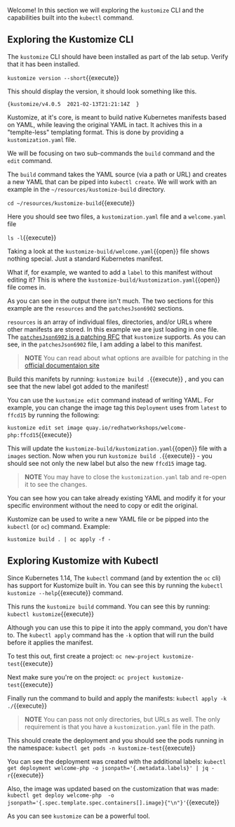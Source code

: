 Welcome! In this section we will exploring the `kustomize` CLI and the
capabilities built into the `kubectl` command.

## Exploring the Kustomize CLI

The `kustomize` CLI should have been installed as part of the lab
setup. Verify that it has been installed.

`kustomize version --short`{{execute}}

This should display the version, it should look something like this.

```shell
{kustomize/v4.0.5  2021-02-13T21:21:14Z  }
```

Kustomize, at it's core, is meant to build native Kubernetes manifests
based on YAML, while leaving the original YAML in tact. It achives this
in a "templte-less" templating format. This is done by providing a `kustomization.yaml` file.

We will be focusing on two sub-commands the `build` command and the
`edit` command.

The `build` command takes the YAML source (via a path or URL) and creates
a new YAML that can be piped into `kubectl create`. We will work with
an example in the `~/resources/kustomize-build` directory.

`cd ~/resources/kustomize-build`{{execute}}

Here you should see two files, a `kustomization.yaml` file and a `welcome.yaml` file

`ls -l`{{execute}}

Taking a look at the `kustomize-build/welcome.yaml`{{open}}
file shows nothing special. Just a standard Kubernetes manifest.

What if, for example, we wanted to add a `label` to this manifest without editing it? This is where the `kustomize-build/kustomization.yaml`{{open}} file comes in.

As you can see in the output there isn't much. The two sections for this
example are the `resources` and the `patchesJson6902` sections.

`resources` is an array of individual files, directories, and/or URLs where other manifests are stored. In this example we are just loading in one file. The [`patchesJson6902` is a patching RFC](https://kubectl.docs.kubernetes.io/references/kustomize/kustomization/patchesjson6902/) that `kustomize` supports. As you can see, in the `patchesJson6902` file, I am adding a label to this manifest.

> **NOTE** You can read about what options are availble for patching in the [official documentaion site](https://kubectl.docs.kubernetes.io/references/kustomize/kustomization/)

Build this manifets by running: `kustomize build .`{{execute}} , and
you can see that the new label got added to the manifest!

You can use the `kustomize edit` command instead of writing YAML. For
example, you can change the image tag this `Deployment` uses from `latest`
to `ffcd15` by running the following:

`kustomize edit set image quay.io/redhatworkshops/welcome-php:ffcd15`{{execute}}

This will update the
`kustomize-build/kustomization.yaml`{{open}} file with a
`images` section. Now when you run `kustomize build .`{{execute}} -
you should see not only the new label but also the new `ffcd15` image tag.

> **NOTE** You may have to close the `kustomization.yaml` tab and re-open it to see the changes.

You can see how you can take already existing YAML and modify it for
your specific environment without the need to copy or edit the original.

Kustomize can be used to write a new YAML file or be pipped into
the `kubectl` (or `oc`) command. Example:

```shell
kustomize build . | oc apply -f -
```

## Exploring Kustomize with Kubectl

Since Kubernetes 1.14, The `kubectl` command (and by extention the
`oc` cli) has support for Kustomize built in.  You can see this by
running the `kubectl kustomize --help`{{execute}} command.

This runs the `kustomize build` command. You can see this by running: `kubectl kustomize`{{execute}}

Although you can use this to pipe it into the apply command, you
don't have to. The `kubectl apply` command has the `-k` option that
will run the build before it applies the manifest.

To test this out, first create a project: `oc new-project kustomize-test`{{execute}}

Next make sure you're on the project: `oc project kustomize-test`{{execute}}

Finally run the command to build and apply the manifests: `kubectl apply -k ./`{{execute}}

> **NOTE** You can pass not only directories, but URLs as well. The
> only requirement is that you have a `kustomization.yaml` file in
> the path.

This should create the deployment and you should see the pods running in the namespace: `kubectl get pods -n kustomize-test`{{execute}}

You can see the deployment was created with the additional labels: `kubectl get deployment welcome-php -o jsonpath='{.metadata.labels}' | jq -r`{{execute}}

Also, the image was updated based on the customization that was made: `kubectl get deploy welcome-php  -o jsonpath='{.spec.template.spec.containers[].image}{"\n"}'`{{execute}}

As you can see `kustomize` can be a powerful tool.

